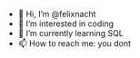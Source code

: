 - 👋 Hi, I’m @felixnacht
- 👀 I’m interested in coding
- 🌱 I’m currently learning SQL
- 📫 How to reach me: you dont

<!---
felixnacht/felixnacht is a ✨ special ✨ repository because its `README.md` (this file) appears on your GitHub profile.
You can click the Preview link to take a look at your changes.
--->
